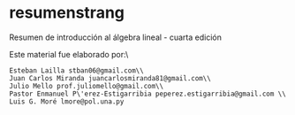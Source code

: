 # resumenstrang
Resumen de introducción al álgebra lineal - cuarta edición


Este material fue elaborado por:\\
 
	Esteban Lailla stban06@gmail.com\\
	Juan Carlos Miranda juancarlosmiranda81@gmail.com\\
	Julio Mello prof.juliomello@gmail.com\\
	Pastor Enmanuel P\'erez-Estigarribia peperez.estigarribia@gmail.com \\
	Luis G. Moré lmore@pol.una.py
